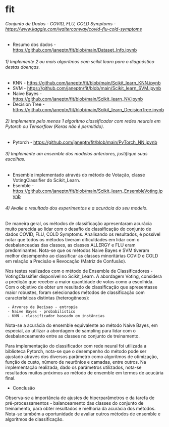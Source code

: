 # fit

###### Conjunto de Dados - COVID, FLU, COLD Symptoms - https://www.kaggle.com/walterconway/covid-flu-cold-symptoms
* Resumo dos dados - https://github.com/janeptn/fit/blob/main/Dataset_Info.ipynb

###### 1) Implemente 2 ou mais algoritmos com scikit learn para o diagnóstico destas doenças. 

* KNN - https://github.com/janeptn/fit/blob/main/Scikit_learn_KNN.ipynb
* SVM - https://github.com/janeptn/fit/blob/main/Scikit_learn_SVM.ipynb
* Naive Bayes - https://github.com/janeptn/fit/blob/main/Scikit_learn_NV.ipynb
* Decision Tree - https://github.com/janeptn/fit/blob/main/Scikit_learn_DecisionTree.ipynb

###### 2) Implemente pelo menos 1 algoritmo classificador com redes neurais em Pytorch ou Tensorflow (Keras não é permitido).

* Pytorch - https://github.com/janeptn/fit/blob/main/PyTorch_NN.ipynb

###### 3) Implemente um ensemble dos modelos anteriores, justifique suas escolhas.

* Ensemble implementado através do método de Votação, classe VotingClassifier do Scikit_Learn. 
* Esemble - https://github.com/janeptn/fit/blob/main/Scikit_learn_EnsembleVoting.ipynb

###### 4) Avalie o resultado dos experimentos e a acurácia do seu modelo.

De maneira geral, os métodos de classificação apresentaram acurácia muito parecida ao lidar com o desafio de classificação do conjunto de dados COVID, FLU, COLD Symptoms.
Analisando os resultados, é possível notar que todos os métodos tiveram dificuldades em lidar com o desbalanceadas das classes, as classes ALLERGY e FLU eram predominantes.
Nota-se que os métodos Naive Bayes e SVM tiveram melhor desempenho ao classificar as classes minoritárias COVID e COLD em relação a Precisão e Revocação (Matriz de Confusão).

Nos testes realizados com o método de Ensemble de Classificadores - VotingClassifier disponível no Scikit_Learn.
A abordagem Voting, considera a predição que receber a maior quantidade de votos como a escolhida. Com o objetivo de obter um resultado de classificação que apresentasse maior robustes, foram selecionados métodos de classificação com características distintas (heterogêneos): 

     - Árvores de Decisao - entropia
     - Naive Bayes - probabilístico
     - KNN - classificador baseado em instâncias
     
Nota-se a acurácia do ensemble equivalente ao método Naive Bayes, em especial, ao utilizar a abordagem de sampling para lidar com o desbalanceamento entre as classes no conjunto de treinamento.

Para implementação do classificador com rede neural foi utilizada a biblioteca Pytorch, nota-se que o desempenho do método pode ser ajustado através dos diversos parâmetro como algoritmos de otimização, função de custo, número de neurônios e camadas, entre outros.
Na implementação realizada, dado os parâmetros utilizados, nota-se resultados muitos próximos ao método de ensemble em termos de acucária final.

* Conclusão

Observa-se a importância de ajustes de hiperparâmetros e da tarefa de pré-processamentos - balanceamento das classes do conjunto de treinamento, para obter resultados e melhoria da acurácia dos métodos. Nota-se também a oportunidade de avaliar outros métodos de ensemble e algoritmos de classificação.
